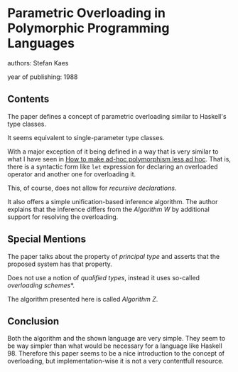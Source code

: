 # Parametric Overloading in Polymorphic Programming Languages

authors: Stefan Kaes

year of publishing: 1988


## Contents
The paper defines a concept of parametric overloading similar to Haskell's type classes.

It seems equivalent to single-parameter type classes.

With a major exception of it being defined in a way that is very similar to what I have seen in [How to make ad-hoc polymorphism less ad hoc](/reports/how-to-make-ad-hoc-polymorphism-less-adhoc.md).
That is, there is a syntactic form like `let` expression for declaring an overloaded operator and another one for overloading it.

This, of course, does not allow for *recursive declarations*.

It also offers a simple unification-based inference algorithm.
The author explains that the inference differs from the *Algorithm W* by additional support for resolving the overloading.


## Special Mentions
The paper talks about the property of *principal type* and asserts that the proposed system has that property.

Does not use a notion of *qualified types*, instead it uses so-called _overloading schemes_*.

The algorithm presented here is called *Algorithm Z*.


## Conclusion
Both the algorithm and the shown language are very simple. They seem to be way simpler than what would be necessary for a language like Haskell 98. Therefore this paper seems to be a nice introduction to the concept of overloading, but implementation-wise it is not a very contentfull resource.
